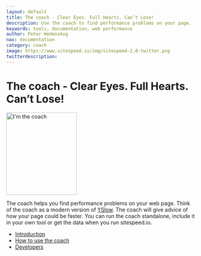 ```yaml
---
layout: default
title: The coach - Clear Eyes. Full Hearts. Can’t Lose!
description: Use the coach to find performance problems on your page.
keywords: tools, documentation, web performance
author: Peter Hedenskog
nav: documentation
category: coach
image: https://www.sitespeed.io/img/sitespeed-2.0-twitter.png
twitterdescription:
---
```

# The coach - Clear Eyes. Full Hearts. Can’t Lose!

<img src="{{site.baseurl}}/img/logos/coach.png" class="pull-right img-big" alt="I'm the coach" width="188" height="219">

The coach helps you find performance problems on your web page. Think of the coach as a modern version of [YSlow](http://yslow.org/). The coach will give advice of how your page could be faster. You can run the coach standalone, include it in your own tool or get the data when you run sitespeed.io.

* [Introduction](introduction/)
* [How to use the coach](how-to/)
* [Developers](developers/)
